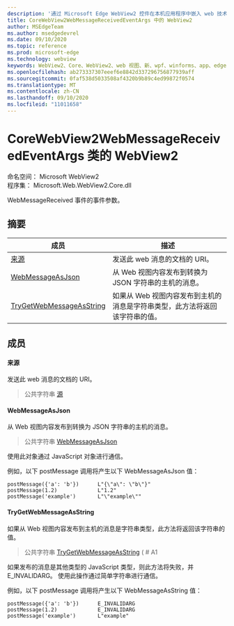 ```yaml
---
description: '通过 Microsoft Edge WebView2 控件在本机应用程序中嵌入 web 技术 (HTML、CSS 和 JavaScript) '
title: CoreWebView2WebMessageReceivedEventArgs 中的 WebView2
author: MSEdgeTeam
ms.author: msedgedevrel
ms.date: 09/10/2020
ms.topic: reference
ms.prod: microsoft-edge
ms.technology: webview
keywords: WebView2、Core、WebView2、web 视图、新、wpf、winforms、app、edge、CoreWebView2、CoreWebView2Controller、浏览器控件、边缘 html、、浏览器控件、边缘 html、WebView2
ms.openlocfilehash: ab273337307eeef6e8842d337296756877939aff
ms.sourcegitcommit: 0faf538d5033508af4320b9b89c4ed99872f0574
ms.translationtype: MT
ms.contentlocale: zh-CN
ms.lasthandoff: 09/10/2020
ms.locfileid: "11011658"
---
```

# CoreWebView2WebMessageReceivedEventArgs 类的 WebView2 

命名空间： Microsoft WebView2 \
程序集： Microsoft.Web.WebView2.Core.dll

WebMessageReceived 事件的事件参数。

## 摘要

 成员                        | 描述
--------------------------------|---------------------------------------------
[来源](#source) | 发送此 web 消息的文档的 URI。
[WebMessageAsJson](#webmessageasjson) | 从 Web 视图内容发布到转换为 JSON 字符串的主机的消息。
[TryGetWebMessageAsString](#trygetwebmessageasstring) | 如果从 Web 视图内容发布到主机的消息是字符串类型，此方法将返回该字符串的值。

## 成员

#### 来源 

发送此 web 消息的文档的 URI。

> 公共字符串 [源](#source)

#### WebMessageAsJson 

从 Web 视图内容发布到转换为 JSON 字符串的主机的消息。

> 公共字符串 [WebMessageAsJson](#webmessageasjson)

使用此对象通过 JavaScript 对象进行通信。

例如，以下 postMessage 调用将产生以下 WebMessageAsJson 值：

```
postMessage({'a': 'b'})      L"{\"a\": \"b\"}"
postMessage(1.2)             L"1.2"
postMessage('example')       L"\"example\""
```

#### TryGetWebMessageAsString 

如果从 Web 视图内容发布到主机的消息是字符串类型，此方法将返回该字符串的值。

> 公共字符串 [TryGetWebMessageAsString](#trygetwebmessageasstring) ( # A1

如果发布的消息是其他类型的 JavaScript 类型，则此方法将失败，并 E_INVALIDARG。 使用此操作通过简单字符串进行通信。

例如，以下 postMessage 调用将产生以下 WebMessageAsString 值：

```
postMessage({'a': 'b'})      E_INVALIDARG
postMessage(1.2)             E_INVALIDARG
postMessage('example')       L"example"
```

